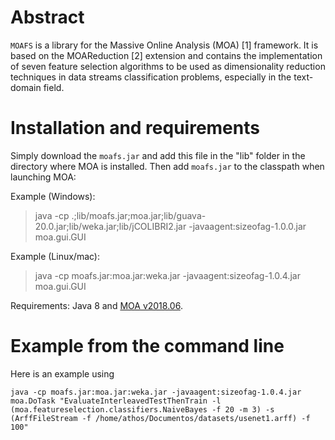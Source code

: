 # Abstract

`MOAFS` is a library for the Massive Online Analysis (MOA) [1] framework. It is based on the MOAReduction [2] extension and contains the implementation of seven feature selection algorithms to be used as dimensionality reduction techniques in data streams classification problems, especially in the text-domain field.

# Installation and requirements

Simply download the `moafs.jar` and add this file in the "lib" folder in the directory where MOA is installed. Then add `moafs.jar` to the classpath when launching MOA:

Example (Windows):

> java -cp .;lib/moafs.jar;moa.jar;lib/guava-20.0.jar;lib/weka.jar;lib/jCOLIBRI2.jar -javaagent:sizeofag-1.0.0.jar moa.gui.GUI

Example (Linux/mac):

> java -cp moafs.jar:moa.jar:weka.jar -javaagent:sizeofag-1.0.4.jar moa.gui.GUI

Requirements: Java 8 and [MOA v2018.06](https://moa.cms.waikato.ac.nz/downloads/).

# Example from the command line

Here is an example using 

```
java -cp moafs.jar:moa.jar:weka.jar -javaagent:sizeofag-1.0.4.jar moa.DoTask "EvaluateInterleavedTestThenTrain -l (moa.featureselection.classifiers.NaiveBayes -f 20 -m 3) -s (ArffFileStream -f /home/athos/Documentos/datasets/usenet1.arff) -f 100"
```